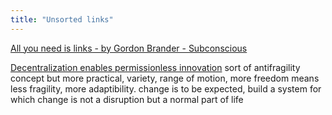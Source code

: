```yaml
---
title: "Unsorted links"
---
```


[All you need is links - by Gordon Brander - Subconscious](https://subconscious.substack.com/p/all-you-need-is-links)

[Decentralization enables permissionless innovation](https://subconscious.substack.com/p/decentralization-enables-permissionless)
sort of antifragility concept but more practical, variety, range of motion, more freedom means less fragility, more adaptibility. change is to be expected, build a system for which change is not a disruption but a normal part of life